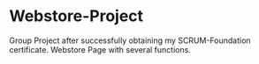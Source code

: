 # Webstore-Project
Group Project after successfully obtaining my SCRUM-Foundation certificate. Webstore Page with several functions.
